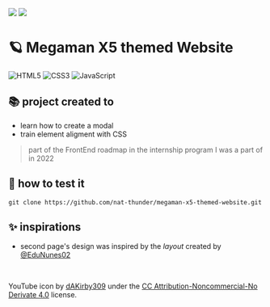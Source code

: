 <a href="#" onclick="BR()"><img src="https://img.shields.io/badge/%20PT&#8208;BR-yellow.svg?style=for-the-badge"></a>
<a href="https://github.com/nat-thunder/megaman-x5-themed-website/blob/main/README.md"><img src="https://img.shields.io/badge/%20EN-blue.svg?style=for-the-badge"></a>

# 🪐 Megaman X5 themed Website
![HTML5](https://img.shields.io/badge/html5-%23E34F26.svg?style=for-the-badge&logo=html5&logoColor=white)
![CSS3](https://img.shields.io/badge/css3-%231572B6.svg?style=for-the-badge&logo=css3&logoColor=white)
![JavaScript](https://img.shields.io/badge/javascript-%23323330.svg?style=for-the-badge&logo=javascript&logoColor=%23F7DF1E)


## 📚 project created to
  - learn how to create a modal 
  - train element aligment with CSS
> part of the FrontEnd roadmap in the internship program I was a part of in 2022

## 📑 how to test it
  ```
  git clone https://github.com/nat-thunder/megaman-x5-themed-website.git
  ```
  
## ✨ inspirations
  - second page's design was inspired by the *layout* created by [@EduNunes02](https://github.com/EduNunes02) 

<br>

YouTube icon by [dAKirby309](https://www.iconarchive.com/show/simply-styled-icons-by-dakirby309/YouTube-icon.html) under the [CC Attribution-Noncommercial-No Derivate 4.0](https://creativecommons.org/licenses/by-nc-nd/4.0/) license.
